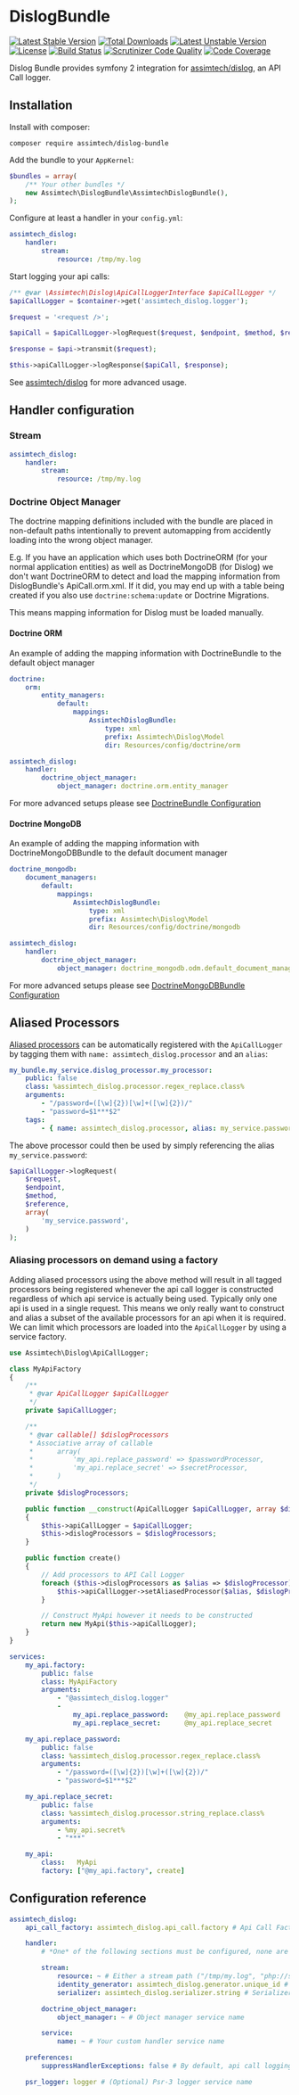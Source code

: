# DislogBundle

[![Latest Stable Version](https://poser.pugx.org/assimtech/dislog-bundle/v/stable)](https://packagist.org/packages/assimtech/dislog-bundle)
[![Total Downloads](https://poser.pugx.org/assimtech/dislog-bundle/downloads)](https://packagist.org/packages/assimtech/dislog-bundle)
[![Latest Unstable Version](https://poser.pugx.org/assimtech/dislog-bundle/v/unstable)](https://packagist.org/packages/assimtech/dislog-bundle)
[![License](https://poser.pugx.org/assimtech/dislog-bundle/license)](https://packagist.org/packages/assimtech/dislog-bundle)
[![Build Status](https://travis-ci.org/assimtech/dislog-bundle.svg?branch=master)](https://travis-ci.org/assimtech/dislog-bundle)
[![Scrutinizer Code Quality](https://scrutinizer-ci.com/g/assimtech/dislog-bundle/badges/quality-score.png?b=master)](https://scrutinizer-ci.com/g/assimtech/dislog-bundle/?branch=master)
[![Code Coverage](https://scrutinizer-ci.com/g/assimtech/dislog-bundle/badges/coverage.png?b=master)](https://scrutinizer-ci.com/g/assimtech/dislog-bundle/?branch=master)

Dislog Bundle provides symfony 2 integration for [assimtech/dislog](https://github.com/assimtech/dislog), an API Call logger.


## Installation

Install with composer:

```shell
composer require assimtech/dislog-bundle
```

Add the bundle to your `AppKernel`:

```php
$bundles = array(
    /** Your other bundles */
    new Assimtech\DislogBundle\AssimtechDislogBundle(),
);
```

Configure at least a handler in your `config.yml`:

```yaml
assimtech_dislog:
    handler:
        stream:
            resource: /tmp/my.log
```


Start logging your api calls:

```php
/** @var \Assimtech\Dislog\ApiCallLoggerInterface $apiCallLogger */
$apiCallLogger = $container->get('assimtech_dislog.logger');

$request = '<request />';

$apiCall = $apiCallLogger->logRequest($request, $endpoint, $method, $reference);

$response = $api->transmit($request);

$this->apiCallLogger->logResponse($apiCall, $response);
```

See [assimtech/dislog](https://github.com/assimtech/dislog) for more advanced usage.


## Handler configuration

### Stream

```yaml
assimtech_dislog:
    handler:
        stream:
            resource: /tmp/my.log
```


### Doctrine Object Manager

The doctrine mapping definitions included with the bundle are placed in non-default paths intentionally to prevent automapping from accidently loading into the wrong object manager.

E.g. If you have an application which uses both DoctrineORM (for your normal application entities) as well as DoctrineMongoDB (for Dislog) we don't want DoctrineORM to detect and load the mapping information from DislogBundle's ApiCall.orm.xml. If it did, you may end up with a table being created if you also use `doctrine:schema:update` or Doctrine Migrations.

This means mapping information for Dislog must be loaded manually.

#### Doctrine ORM

An example of adding the mapping information with DoctrineBundle to the default object manager
```yaml
doctrine:
    orm:
        entity_managers:
            default:
                mappings:
                    AssimtechDislogBundle:
                        type: xml
                        prefix: Assimtech\Dislog\Model
                        dir: Resources/config/doctrine/orm

assimtech_dislog:
    handler:
        doctrine_object_manager:
            object_manager: doctrine.orm.entity_manager
```

For more advanced setups please see [DoctrineBundle Configuration](http://symfony.com/doc/master/bundles/DoctrineBundle/configuration.html)


#### Doctrine MongoDB

An example of adding the mapping information with DoctrineMongoDBBundle to the default document manager
```yaml
doctrine_mongodb:
    document_managers:
        default:
            mappings:
                AssimtechDislogBundle:
                    type: xml
                    prefix: Assimtech\Dislog\Model
                    dir: Resources/config/doctrine/mongodb

assimtech_dislog:
    handler:
        doctrine_object_manager:
            object_manager: doctrine_mongodb.odm.default_document_manager
```

For more advanced setups please see [DoctrineMongoDBBundle Configuration](http://symfony.com/doc/current/bundles/DoctrineMongoDBBundle/config.html)


## Aliased Processors

[Aliased processors](https://github.com/assimtech/dislog/blob/master/README.md#aliasing-processors) can be automatically
registered with the `ApiCallLogger` by tagging them with `name: assimtech_dislog.processor` and an `alias`:

```yaml
my_bundle.my_service.dislog_processor.my_processor:
    public: false
    class: %assimtech_dislog.processor.regex_replace.class%
    arguments:
        - "/password=([\w]{2})[\w]+([\w]{2})/"
        - "password=$1***$2"
    tags:
        - { name: assimtech_dislog.processor, alias: my_service.password }
```

The above processor could then be used by simply referencing the alias `my_service.password`:

```php
$apiCallLogger->logRequest(
    $request,
    $endpoint,
    $method,
    $reference,
    array(
        'my_service.password',
    )
);
```


### Aliasing processors on demand using a factory

Adding aliased processors using the above method will result in all tagged processors being registered whenever the api call logger is constructed regardless of which api service is actually being used. Typically only one api is used in a single request. This means we only really want to construct and alias a subset of the available processors for an api when it is required. We can limit which processors are loaded into the `ApiCallLogger` by using a service factory.

```php
use Assimtech\Dislog\ApiCallLogger;

class MyApiFactory
{
    /**
     * @var ApiCallLogger $apiCallLogger
     */
    private $apiCallLogger;

    /**
     * @var callable[] $dislogProcessors
     * Associative array of callable
     *      array(
     *          'my_api.replace_password' => $passwordProcessor,
     *          'my_api.replace_secret' => $secretProcessor,
     *      )
     */
    private $dislogProcessors;

    public function __construct(ApiCallLogger $apiCallLogger, array $dislogProcessors)
    {
        $this->apiCallLogger = $apiCallLogger;
        $this->dislogProcessors = $dislogProcessors;
    }

    public function create()
    {
        // Add processors to API Call Logger
        foreach ($this->dislogProcessors as $alias => $dislogProcessor) {
            $this->apiCallLogger->setAliasedProcessor($alias, $dislogProcessor);
        }

        // Construct MyApi however it needs to be constructed
        return new MyApi($this->apiCallLogger);
    }
}
```

```yaml
services:
    my_api.factory:
        public: false
        class: MyApiFactory
        arguments:
            - "@assimtech_dislog.logger"
            -
                my_api.replace_password:    @my_api.replace_password
                my_api.replace_secret:      @my_api.replace_secret

    my_api.replace_password:
        public: false
        class: %assimtech_dislog.processor.regex_replace.class%
        arguments:
            - "/password=([\w]{2})[\w]+([\w]{2})/"
            - "password=$1***$2"

    my_api.replace_secret:
        public: false
        class: %assimtech_dislog.processor.string_replace.class%
        arguments:
            - %my_api.secret%
            - "***"

    my_api:
        class:   MyApi
        factory: ["@my_api.factory", create]
```

## Configuration reference

```yaml
assimtech_dislog:
    api_call_factory: assimtech_dislog.api_call.factory # Api Call Factory service name

    handler:
        # *One* of the following sections must be configured, none are enable by default

        stream:
            resource: ~ # Either a stream path ("/tmp/my.log", "php://stdout") or a stream resource (see fopen)
            identity_generator: assimtech_dislog.generator.unique_id # Identity Generator service name
            serializer: assimtech_dislog.serializer.string # Serializer service name

        doctrine_object_manager:
            object_manager: ~ # Object manager service name

        service:
            name: ~ # Your custom handler service name

    preferences:
        suppressHandlerExceptions: false # By default, api call logging exceptions are suppressed (they still get emitted as warnings to the psr_logger if any)

    psr_logger: logger # (Optional) Psr-3 logger service name
```

